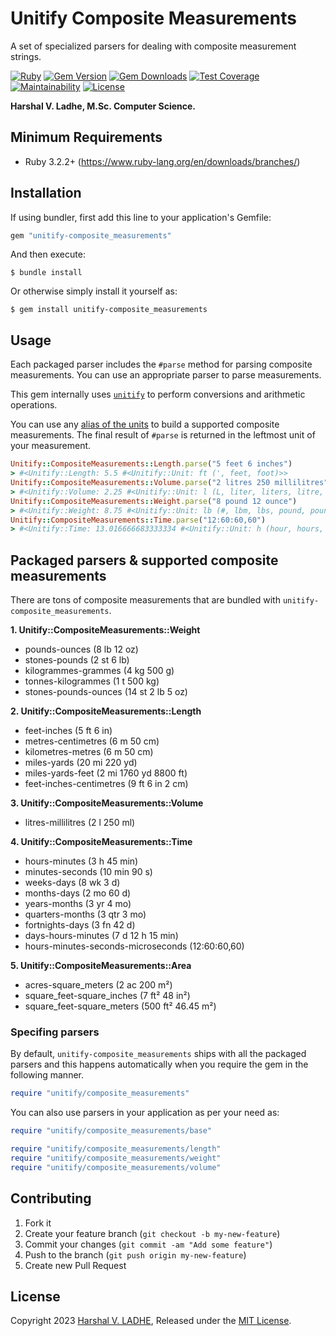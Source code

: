 # Unitify Composite Measurements

A set of specialized parsers for dealing with composite measurement strings.

[![Ruby](https://github.com/shivam091/unitify-composite_measurements/actions/workflows/main.yml/badge.svg)](https://github.com/shivam091/unitify-composite_measurements/actions/workflows/main.yml)
[![Gem Version](https://badge.fury.io/rb/unitify-composite_measurements.svg)](https://badge.fury.io/rb/unitify-composite_measurements)
[![Gem Downloads](https://img.shields.io/gem/dt/unitify-composite_measurements.svg)](http://rubygems.org/gems/unitify-composite_measurements)
[![Test Coverage](https://api.codeclimate.com/v1/badges/512f92c6eb5bc5853999/test_coverage)](https://codeclimate.com/github/shivam091/unitify-composite_measurements/test_coverage)
[![Maintainability](https://api.codeclimate.com/v1/badges/512f92c6eb5bc5853999/maintainability)](https://codeclimate.com/github/shivam091/unitify-composite_measurements/maintainability)
[![License](https://img.shields.io/badge/License-MIT-blue.svg)](https://github.com/shivam091/unitify-composite_measurements/blob/main/LICENSE)

**Harshal V. Ladhe, M.Sc. Computer Science.**

## Minimum Requirements

* Ruby 3.2.2+ (https://www.ruby-lang.org/en/downloads/branches/)

## Installation

If using bundler, first add this line to your application's Gemfile:

```ruby
gem "unitify-composite_measurements"
```

And then execute:

`$ bundle install`

Or otherwise simply install it yourself as:

`$ gem install unitify-composite_measurements`

## Usage

Each packaged parser includes the `#parse` method for parsing composite measurements.
You can use an appropriate parser to parse measurements.

This gem internally uses [`unitify`](https://github.com/shivam091/unitify) to
perform conversions and arithmetic operations.

You can use any [alias of the units](https://github.com/shivam091/unitify/blob/main/units.md) to build a supported composite measurements.
The final result of `#parse` is returned in the leftmost unit of your measurement.

```ruby
Unitify::CompositeMeasurements::Length.parse("5 feet 6 inches")
> #<Unitify::Length: 5.5 #<Unitify::Unit: ft (', feet, foot)>>
Unitify::CompositeMeasurements::Volume.parse("2 litres 250 millilitres")
> #<Unitify::Volume: 2.25 #<Unitify::Unit: l (L, liter, liters, litre, litres)>>
Unitify::CompositeMeasurements::Weight.parse("8 pound 12 ounce")
> #<Unitify::Weight: 8.75 #<Unitify::Unit: lb (#, lbm, lbs, pound, pound-mass, pounds)>>
Unitify::CompositeMeasurements::Time.parse("12:60:60,60")
> #<Unitify::Time: 13.016666683333334 #<Unitify::Unit: h (hour, hours, hr)>>
```

## Packaged parsers & supported composite measurements

There are tons of composite measurements that are bundled with `unitify-composite_measurements`.

**1. Unitify::CompositeMeasurements::Weight**
- pounds-ounces (8 lb 12 oz)
- stones-pounds (2 st 6 lb)
- kilogrammes-grammes (4 kg 500 g)
- tonnes-kilogrammes (1 t 500 kg)
- stones-pounds-ounces (14 st 2 lb 5 oz)

**2. Unitify::CompositeMeasurements::Length**
- feet-inches (5 ft 6 in)
- metres-centimetres (6 m 50 cm)
- kilometres-metres (6 m 50 cm)
- miles-yards (20 mi 220 yd)
- miles-yards-feet (2 mi 1760 yd 8800 ft)
- feet-inches-centimetres (9 ft 6 in 2 cm)

**3. Unitify::CompositeMeasurements::Volume**
- litres-millilitres (2 l 250 ml)

**4. Unitify::CompositeMeasurements::Time**
- hours-minutes (3 h 45 min)
- minutes-seconds (10 min 90 s)
- weeks-days (8 wk 3 d)
- months-days (2 mo 60 d)
- years-months (3 yr 4 mo)
- quarters-months (3 qtr 3 mo)
- fortnights-days (3 fn 42 d)
- days-hours-minutes (7 d 12 h 15 min)
- hours-minutes-seconds-microseconds (12:60:60,60)

**5. Unitify::CompositeMeasurements::Area**
- acres-square_meters (2 ac 200 m²)
- square_feet-square_inches (7 ft² 48 in²)
- square_feet-square_meters (500 ft² 46.45 m²)

### Specifing parsers

By default, `unitify-composite_measurements` ships with all the packaged parsers and this happens automatically
when you require the gem in the following manner.

```ruby
require "unitify/composite_measurements"
```

You can also use parsers in your application as per your need as:

```ruby
require "unitify/composite_measurements/base"

require "unitify/composite_measurements/length"
require "unitify/composite_measurements/weight"
require "unitify/composite_measurements/volume"
```

## Contributing

1. Fork it
2. Create your feature branch (`git checkout -b my-new-feature`)
3. Commit your changes (`git commit -am "Add some feature"`)
4. Push to the branch (`git push origin my-new-feature`)
5. Create new Pull Request

## License

Copyright 2023 [Harshal V. LADHE](https://github.com/shivam091), Released under the [MIT License](http://opensource.org/licenses/MIT).
